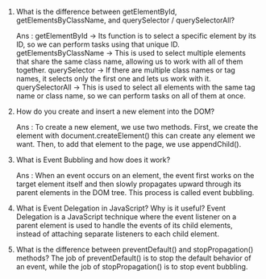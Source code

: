 1. What is the difference between getElementById, getElementsByClassName, and querySelector / querySelectorAll?

   Ans : getElementById → Its function is to select a specific element by its ID, so we can perform tasks using that unique ID.
   getElementsByClassName → This is used to select multiple elements that share the same class name, allowing us to work with all of them together.
   querySelector → If there are multiple class names or tag names, it selects only the first one and lets us work with it.
   querySelectorAll → This is used to select all elements with the same tag name or class name, so we can perform tasks on all of them at once.

2. How do you create and insert a new element into the DOM?

    Ans : To create a new element, we use two methods.
    First, we create the element with document.createElement() this can create any element we want.
    Then, to add that element to the page, we use appendChild().

3. What is Event Bubbling and how does it work?

    Ans : When an event occurs on an element, the event first works on the target element itself and then slowly propagates upward through     its parent elements in the DOM tree. This process is called event bubbling.

4. What is Event Delegation in JavaScript? Why is it useful?
    Event Delegation is a JavaScript technique where the event listener on a parent element is used to handle the events of its child     elements, instead of attaching separate listeners to each child element.

5. What is the difference between preventDefault() and stopPropagation() methods?
    The job of preventDefault() is to stop the default behavior of an event, while the job of stopPropagation() is to stop event bubbling.